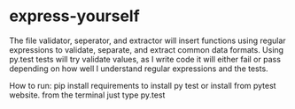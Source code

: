 # express-yourself

The file validator, seperator, and extractor will insert functions using regular expressions to validate, separate, and extract common data formats.
Using py.test tests will try validate values, as I write code it will either fail or pass depending on how well I understand regular expressions and the tests.

How to run:
pip install requirements to install py test or install from pytest website.
from the terminal just type py.test
